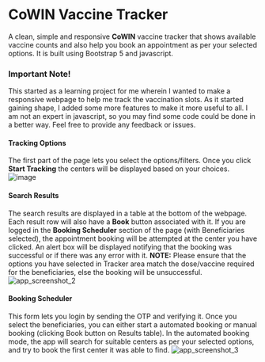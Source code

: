 # CoWIN Vaccine Tracker
A clean, simple and responsive **CoWIN** vaccine tracker that shows available vaccine counts and also help you book an appointment as per your selected options. It is built using Bootstrap 5 and javascript.

### Important Note!
This started as a learning project for me wherein I wanted to make a responsive webpage to help me track the vaccination slots. As it started gaining shape, I added some more features to make it more useful to all. I am not an expert in javascript, so you may find some code could be done in a better way. Feel free to provide any feedback or issues.

#### Tracking Options
The first part of the page lets you select the options/filters. Once you click **Start Tracking** the centers will be displayed based on your choices.
![image](https://user-images.githubusercontent.com/24500534/125296930-65cac180-e344-11eb-806c-830d4fb38990.png)

#### Search Results
The search results are displayed in a table at the bottom of the webpage. Each result row will also have a **Book** button associated with it. If you are logged in the **Booking Scheduler** section of the page (with Beneficiaries selected), the appointment booking will be attempted at the center you have clicked. An alert box will be displayed notifying that the booking was successful or if there was any error with it. **NOTE:** Please ensure that the options you have selected in Tracker area match the dose/vaccine required for the beneficiaries, else the booking will be unsuccessful.
![app_screenshot_2](https://user-images.githubusercontent.com/24500534/123789849-3a36e880-d8fb-11eb-9f7c-75c5070eda7f.png)

#### Booking Scheduler
This form lets you login by sending the OTP and verifying it. Once you select the beneficiaries, you can either start a automated booking or manual booking (clicking Book button on Results table). In the automated booking mode, the app will search for suitable centers as per your selected options, and try to book the first center it was able to find.
![app_screenshot_3](https://user-images.githubusercontent.com/24500534/123790228-b3ced680-d8fb-11eb-936c-08b5ecaa34e6.png)

